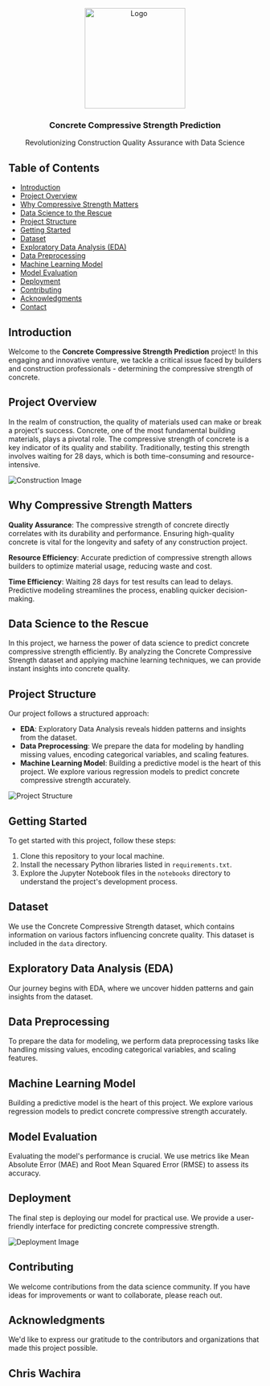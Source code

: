 <!-- Project Title -->
<p align="center">
  <img src="your-logo.png" alt="Logo" width="200" height="200">
  <h3 align="center">Concrete Compressive Strength Prediction</h3>
  <p align="center">Revolutionizing Construction Quality Assurance with Data Science</p>
</p>

<!-- Table of Contents -->
## Table of Contents
- [Introduction](#introduction)
- [Project Overview](#project-overview)
- [Why Compressive Strength Matters](#why-compressive-strength-matters)
- [Data Science to the Rescue](#data-science-to-the-rescue)
- [Project Structure](#project-structure)
- [Getting Started](#getting-started)
- [Dataset](#dataset)
- [Exploratory Data Analysis (EDA)](#exploratory-data-analysis-eda)
- [Data Preprocessing](#data-preprocessing)
- [Machine Learning Model](#machine-learning-model)
- [Model Evaluation](#model-evaluation)
- [Deployment](#deployment)
- [Contributing](#contributing)
- [Acknowledgments](#acknowledgments)
- [Contact](#contact)

<!-- Introduction -->
## Introduction
Welcome to the **Concrete Compressive Strength Prediction** project! In this engaging and innovative venture, we tackle a critical issue faced by builders and construction professionals - determining the compressive strength of concrete.

<!-- Project Overview -->
## Project Overview
In the realm of construction, the quality of materials used can make or break a project's success. Concrete, one of the most fundamental building materials, plays a pivotal role. The compressive strength of concrete is a key indicator of its quality and stability. Traditionally, testing this strength involves waiting for 28 days, which is both time-consuming and resource-intensive.

![Construction Image](construction-image.jpg)

<!-- Why Compressive Strength Matters -->
## Why Compressive Strength Matters
**Quality Assurance**: The compressive strength of concrete directly correlates with its durability and performance. Ensuring high-quality concrete is vital for the longevity and safety of any construction project.

**Resource Efficiency**: Accurate prediction of compressive strength allows builders to optimize material usage, reducing waste and cost.

**Time Efficiency**: Waiting 28 days for test results can lead to delays. Predictive modeling streamlines the process, enabling quicker decision-making.

<!-- Data Science to the Rescue -->
## Data Science to the Rescue
In this project, we harness the power of data science to predict concrete compressive strength efficiently. By analyzing the Concrete Compressive Strength dataset and applying machine learning techniques, we can provide instant insights into concrete quality.

<!-- Project Structure -->
## Project Structure
Our project follows a structured approach:

- **EDA**: Exploratory Data Analysis reveals hidden patterns and insights from the dataset.
- **Data Preprocessing**: We prepare the data for modeling by handling missing values, encoding categorical variables, and scaling features.
- **Machine Learning Model**: Building a predictive model is the heart of this project. We explore various regression models to predict concrete compressive strength accurately.

![Project Structure](project-structure.png)

<!-- Getting Started -->
## Getting Started
To get started with this project, follow these steps:

1. Clone this repository to your local machine.
2. Install the necessary Python libraries listed in `requirements.txt`.
3. Explore the Jupyter Notebook files in the `notebooks` directory to understand the project's development process.

<!-- Dataset -->
## Dataset
We use the Concrete Compressive Strength dataset, which contains information on various factors influencing concrete quality. This dataset is included in the `data` directory.

<!-- EDA -->
## Exploratory Data Analysis (EDA)
Our journey begins with EDA, where we uncover hidden patterns and gain insights from the dataset.

<!-- Data Preprocessing -->
## Data Preprocessing
To prepare the data for modeling, we perform data preprocessing tasks like handling missing values, encoding categorical variables, and scaling features.

<!-- Machine Learning Model -->
## Machine Learning Model
Building a predictive model is the heart of this project. We explore various regression models to predict concrete compressive strength accurately.

<!-- Model Evaluation -->
## Model Evaluation
Evaluating the model's performance is crucial. We use metrics like Mean Absolute Error (MAE) and Root Mean Squared Error (RMSE) to assess its accuracy.

<!-- Deployment -->
## Deployment
The final step is deploying our model for practical use. We provide a user-friendly interface for predicting concrete compressive strength.

![Deployment Image](deployment-image.png)

<!-- Contributing -->
## Contributing
We welcome contributions from the data science community. If you have ideas for improvements or want to collaborate, please reach out.

<!-- Acknowledgments -->
## Acknowledgments
We'd like to express our gratitude to the contributors and organizations that made this project possible.

<!-- Contact -->
## Chris Wachira
